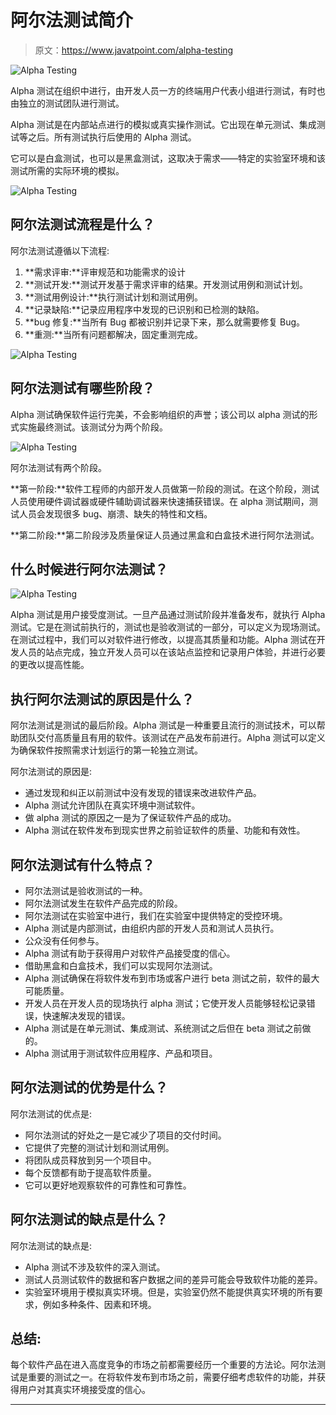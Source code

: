# 阿尔法测试简介

> 原文：<https://www.javatpoint.com/alpha-testing>

![Alpha Testing](img/2f49e7424370c11549e40e06bf64e215.png)

Alpha 测试在组织中进行，由开发人员一方的终端用户代表小组进行测试，有时也由独立的测试团队进行测试。

Alpha 测试是在内部站点进行的模拟或真实操作测试。它出现在单元测试、集成测试等之后。所有测试执行后使用的 Alpha 测试。

它可以是白盒测试，也可以是黑盒测试，这取决于需求——特定的实验室环境和该测试所需的实际环境的模拟。

![Alpha Testing](img/21eea0d5875884f8b6f9fe8d1ebf0358.png)

## 阿尔法测试流程是什么？

阿尔法测试遵循以下流程:

1.  **需求评审:**评审规范和功能需求的设计
2.  **测试开发:**测试开发基于需求评审的结果。开发测试用例和测试计划。
3.  **测试用例设计:**执行测试计划和测试用例。
4.  **记录缺陷:**记录应用程序中发现的已识别和已检测的缺陷。
5.  **bug 修复:**当所有 Bug 都被识别并记录下来，那么就需要修复 Bug。
6.  **重测:**当所有问题都解决，固定重测完成。

![Alpha Testing](img/94d2c6f14f6d038caf121225d2a76dd2.png)

## 阿尔法测试有哪些阶段？

Alpha 测试确保软件运行完美，不会影响组织的声誉；该公司以 alpha 测试的形式实施最终测试。该测试分为两个阶段。

![Alpha Testing](img/4e9bdc2139d4bf83b276e2c8e3100e10.png)

阿尔法测试有两个阶段。

**第一阶段:**软件工程师的内部开发人员做第一阶段的测试。在这个阶段，测试人员使用硬件调试器或硬件辅助调试器来快速捕获错误。在 alpha 测试期间，测试人员会发现很多 bug、崩溃、缺失的特性和文档。

**第二阶段:**第二阶段涉及质量保证人员通过黑盒和白盒技术进行阿尔法测试。

## 什么时候进行阿尔法测试？

![Alpha Testing](img/ac7a542083399ef1416ff4a3ed2ddade.png)

Alpha 测试是用户接受度测试。一旦产品通过测试阶段并准备发布，就执行 Alpha 测试。它是在测试前执行的，测试也是验收测试的一部分，可以定义为现场测试。在测试过程中，我们可以对软件进行修改，以提高其质量和功能。Alpha 测试在开发人员的站点完成，独立开发人员可以在该站点监控和记录用户体验，并进行必要的更改以提高性能。

## 执行阿尔法测试的原因是什么？

阿尔法测试是测试的最后阶段。Alpha 测试是一种重要且流行的测试技术，可以帮助团队交付高质量且有用的软件。该测试在产品发布前进行。Alpha 测试可以定义为确保软件按照需求计划运行的第一轮独立测试。

阿尔法测试的原因是:

*   通过发现和纠正以前测试中没有发现的错误来改进软件产品。
*   Alpha 测试允许团队在真实环境中测试软件。
*   做 alpha 测试的原因之一是为了保证软件产品的成功。
*   Alpha 测试在软件发布到现实世界之前验证软件的质量、功能和有效性。

## 阿尔法测试有什么特点？

*   阿尔法测试是验收测试的一种。
*   阿尔法测试发生在软件产品完成的阶段。
*   阿尔法测试在实验室中进行，我们在实验室中提供特定的受控环境。
*   Alpha 测试是内部测试，由组织内部的开发人员和测试人员执行。
*   公众没有任何参与。
*   Alpha 测试有助于获得用户对软件产品接受度的信心。
*   借助黑盒和白盒技术，我们可以实现阿尔法测试。
*   Alpha 测试确保在将软件发布到市场或客户进行 beta 测试之前，软件的最大可能质量。
*   开发人员在开发人员的现场执行 alpha 测试；它使开发人员能够轻松记录错误，快速解决发现的错误。
*   Alpha 测试是在单元测试、集成测试、系统测试之后但在 beta 测试之前做的。
*   Alpha 测试用于测试软件应用程序、产品和项目。

## 阿尔法测试的优势是什么？

阿尔法测试的优点是:

*   阿尔法测试的好处之一是它减少了项目的交付时间。
*   它提供了完整的测试计划和测试用例。
*   将团队成员释放到另一个项目中。
*   每个反馈都有助于提高软件质量。
*   它可以更好地观察软件的可靠性和可靠性。

## 阿尔法测试的缺点是什么？

阿尔法测试的缺点是:

*   Alpha 测试不涉及软件的深入测试。
*   测试人员测试软件的数据和客户数据之间的差异可能会导致软件功能的差异。
*   实验室环境用于模拟真实环境。但是，实验室仍然不能提供真实环境的所有要求，例如多种条件、因素和环境。

## 总结:

每个软件产品在进入高度竞争的市场之前都需要经历一个重要的方法论。阿尔法测试是重要的测试之一。在将软件发布到市场之前，需要仔细考虑软件的功能，并获得用户对其真实环境接受度的信心。

* * *